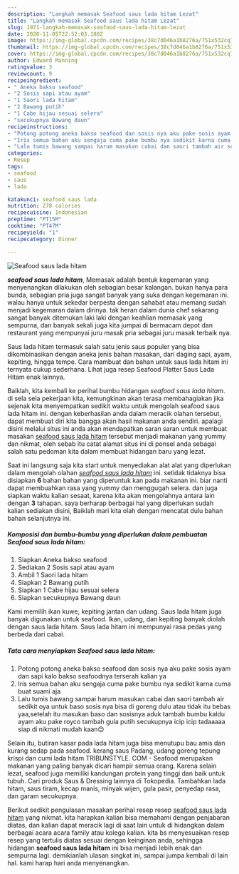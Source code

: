 ```yaml
---
description: "Langkah memasak Seafood saus lada hitam Lezat"
title: "Langkah memasak Seafood saus lada hitam Lezat"
slug: 1971-langkah-memasak-seafood-saus-lada-hitam-lezat
date: 2020-11-05T22:52:03.180Z
image: https://img-global.cpcdn.com/recipes/38c7d046a1b8276a/751x532cq70/seafood-saus-lada-hitam-foto-resep-utama.jpg
thumbnail: https://img-global.cpcdn.com/recipes/38c7d046a1b8276a/751x532cq70/seafood-saus-lada-hitam-foto-resep-utama.jpg
cover: https://img-global.cpcdn.com/recipes/38c7d046a1b8276a/751x532cq70/seafood-saus-lada-hitam-foto-resep-utama.jpg
author: Edward Manning
ratingvalue: 3
reviewcount: 9
recipeingredient:
- " Aneka bakso seafood"
- "2 Sosis sapi atau ayam"
- "1 Saori lada hitam"
- "2 Bawang putih"
- "1 Cabe hijau sesuai selera"
- "secukupnya Bawang daun"
recipeinstructions:
- "Potong potong aneka bakso seafood dan sosis nya aku pake sosis ayam dan sapi kalo bakso seafoodnya terserah kalian ya"
- "Iris semua bahan aku sengaja cuma pake bumbu nya sedikit karna cuma buat suami aja"
- "Lalu tumis bawang sampai harum masukan cabai dan saori tambah air sedikit oya untuk baso sosis nya bisa di goreng dulu atau tidak itu bebas yaa,setelah itu masukan baso dan sosisnya aduk tambah bumbu kaldu ayam aku pake royco tambah gula putih secukupnya icip icip tadaaaaa siap di nikmati mudah kaan😊"
categories:
- Resep
tags:
- seafood
- saus
- lada

katakunci: seafood saus lada 
nutrition: 278 calories
recipecuisine: Indonesian
preptime: "PT15M"
cooktime: "PT47M"
recipeyield: "1"
recipecategory: Dinner

---
```



![Seafood saus lada hitam](https://img-global.cpcdn.com/recipes/38c7d046a1b8276a/751x532cq70/seafood-saus-lada-hitam-foto-resep-utama.jpg)

<b><i>seafood saus lada hitam</i></b>, Memasak adalah bentuk kegemaran yang menyenangkan dilakukan oleh sebagian besar kalangan. bukan hanya para bunda, sebagian pria juga sangat banyak yang suka dengan kegemaran ini. walau hanya untuk sekedar berpesta dengan sahabat atau memang sudah menjadi kegemaran dalam dirinya. tak heran dalam dunia chef sekarang sangat banyak ditemukan laki laki dengan keahlian memasak yang sempurna, dan banyak sekali juga kita jumpai di bermacam depot dan restaurant yang mempunyai juru masak pria sebagai juru masak terbaik nya.

Saus lada hitam termasuk salah satu jenis saus populer yang bisa dikombinasikan dengan aneka jenis bahan masakan, dari daging sapi, ayam, kepiting, hingga tempe. Cara mambuat dan bahan untuk saus lada hitam ini ternyata cukup sederhana. Lihat juga resep Seafood Platter Saus Lada Hitam enak lainnya.

Baiklah, kita kembali ke perihal bumbu hidangan <i>seafood saus lada hitam</i>. di sela sela pekerjaan kita, kemungkinan akan terasa membahagiakan jika sejenak kita menyempatkan sedikit waktu untuk mengolah seafood saus lada hitam ini. dengan keberhasilan anda dalam meracik olahan tersebut, dapat membuat diri kita bangga akan hasil makanan anda sendiri. apalagi disini melalui situs ini anda akan mendapatkan saran saran untuk membuat masakan <u>seafood saus lada hitam</u> tersebut menjadi makanan yang yummy dan nikmat, oleh sebab itu catat alamat situs ini di ponsel anda sebagai salah satu pedoman kita dalam membuat hidangan baru yang lezat.


Saat ini langsung saja kita start untuk menyediakan alat alat yang diperlukan dalam mengolah olahan <u><i>seafood saus lada hitam</i></u> ini. setidak tidaknya bisa disiapkan <b>6</b> bahan bahan yang diperuntuk kan pada makanan ini. biar nanti dapat membuahkan rasa yang yummy dan menggugah selera. dan juga siapkan waktu kalian sesaat, karena kita akan mengolahnya antara lain dengan <b>3</b> tahapan. saya berharap berbagai hal yang diperlukan sudah kalian sediakan disini, Baiklah mari kita olah dengan mencatat dulu bahan bahan selanjutnya ini.

<!--inarticleads1-->

##### Komposisi dan bumbu-bumbu yang diperlukan dalam pembuatan Seafood saus lada hitam:

1. Siapkan  Aneka bakso seafood
1. Sediakan 2 Sosis sapi atau ayam
1. Ambil 1 Saori lada hitam
1. Siapkan 2 Bawang putih
1. Siapkan 1 Cabe hijau sesuai selera
1. Siapkan secukupnya Bawang daun


Kami memilih ikan kuwe, kepiting jantan dan udang. Saus lada hitam juga banyak digunakan untuk seafood. Ikan, udang, dan kepiting banyak diolah dengan saus lada hitam. Saus lada hitam ini mempunyai rasa pedas yang berbeda dari cabai. 

<!--inarticleads2-->

##### Tata cara menyiapkan Seafood saus lada hitam:

1. Potong potong aneka bakso seafood dan sosis nya aku pake sosis ayam dan sapi kalo bakso seafoodnya terserah kalian ya
1. Iris semua bahan aku sengaja cuma pake bumbu nya sedikit karna cuma buat suami aja
1. Lalu tumis bawang sampai harum masukan cabai dan saori tambah air sedikit oya untuk baso sosis nya bisa di goreng dulu atau tidak itu bebas yaa,setelah itu masukan baso dan sosisnya aduk tambah bumbu kaldu ayam aku pake royco tambah gula putih secukupnya icip icip tadaaaaa siap di nikmati mudah kaan😊


Selain itu, butiran kasar pada lada hitam juga bisa menutupu bau amis dan kurang sedap pada seafood. kerang saus Padang, udang goreng tepung krispi dan cumi lada hitam TRIBUNSTYLE. COM - Seafood merupakan makanan yang paling banyak dicari hampir semua orang. Karena selain lezat, seafood juga memiliki kandungan protein yang tinggi dan baik untuk tubuh. Cari produk Saus &amp; Dressing lainnya di Tokopedia. Tambahkan lada hitam, saus tiram, kecap manis, minyak wijen, gula pasir, penyedap rasa, dan garam secukupnya. 

Berikut sedikit pengulasan masakan perihal resep resep <u>seafood saus lada hitam</u> yang nikmat. kita harapkan kalian bisa memahami dengan penjabaran diatas, dan kalian dapat meracik lagi di saat lain untuk di hidangkan dalam berbagai acara acara family atau kolega kalian. kita bs menyesuaikan resep resep yang tertulis diatas sesuai dengan keinginan anda, sehingga hidangan <b>seafood saus lada hitam</b> ini bisa menjadi lebih enak dan sempurna lagi. demikianlah ulasan singkat ini, sampai jumpa kembali di lain hal. kami harap hari anda menyenangkan.
